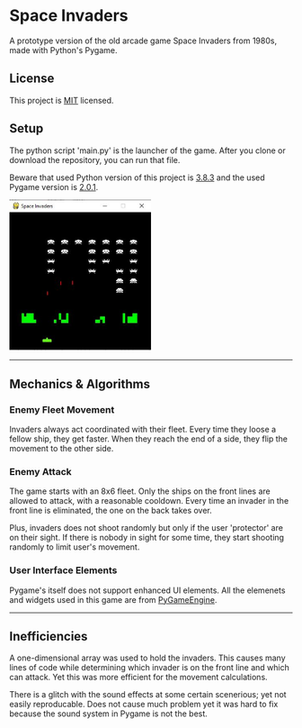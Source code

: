 # Space Invaders

A prototype version of the old arcade game Space Invaders from 1980s, made with Python's Pygame.

## License

This project is [MIT](https://github.com/ErtyumPX/SpaceInvaders/blob/main/LICENSE) licensed.

## Setup

The python script 'main.py' is the launcher of the game. After you clone or download the repository, you can run that file.

Beware that used Python version of this project is [3.8.3](https://www.python.org/downloads/release/python-383) and the used Pygame version is [2.0.1](https://www.pygame.org/project/5409/7928).

<img src="https://github.com/ErtyumPX/SpaceInvaders/blob/master/Assets/README/SpaceInvaders.JPG" width=50% height=50%>

<hr>

## Mechanics & Algorithms

### Enemy Fleet Movement

Invaders always act coordinated with their fleet. Every time they loose a fellow ship, they get faster. When they reach the end of a side, they flip the movement to the other side.

### Enemy Attack

The game starts with an 8x6 fleet. Only the ships on the front lines are allowed to attack, with a reasonable cooldown. Every time an invader in the front line is eliminated, the one on the back takes over.

Plus, invaders does not shoot randomly but only if the user 'protector' are on their sight. If there is nobody in sight for some time, they start shooting randomly to limit user's movement.

### User Interface Elements

Pygame's itself does not support enhanced UI elements. All the elemenets and widgets used in this game are from [PyGameEngine](https://github.com/ErtyumPX/PyGameEngine).

<hr>

## Inefficiencies

A one-dimensional array was used to hold the invaders. This causes many lines of code while determining which invader is on the front line and which can attack. Yet this was more efficient for the movement calculations.

There is a glitch with the sound effects at some certain scenerious; yet not easily reproducable. Does not cause much problem yet it was hard to fix because the sound system in Pygame is not the best.

